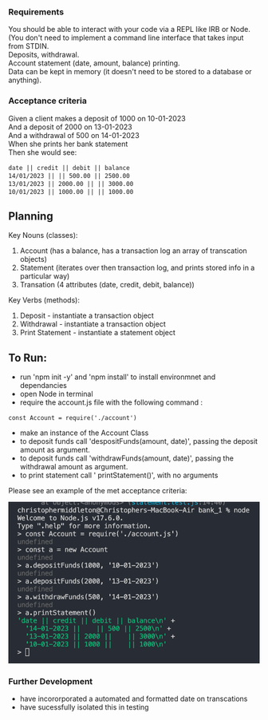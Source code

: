 ### Requirements

You should be able to interact with your code via a REPL like IRB or Node. (You don't need to implement a command line interface that takes input from STDIN.  
Deposits, withdrawal.  
Account statement (date, amount, balance) printing.  
Data can be kept in memory (it doesn't need to be stored to a database or anything).  

### Acceptance criteria
Given a client makes a deposit of 1000 on 10-01-2023  
And a deposit of 2000 on 13-01-2023  
And a withdrawal of 500 on 14-01-2023   
When she prints her bank statement  
Then she would see:
```
date || credit || debit || balance
14/01/2023 || || 500.00 || 2500.00
13/01/2023 || 2000.00 || || 3000.00
10/01/2023 || 1000.00 || || 1000.00
```

## Planning

Key Nouns (classes):
1. Account (has a balance, has a transaction log an array of transcation objects)
2. Statement (iterates over then transaction log, and prints stored info in a particular way)
3. Transation (4 attributes (date, credit, debit, balance))

Key Verbs (methods):
1. Deposit - instantiate a transaction object
2. Withdrawal - instantiate a transaction object
3. Print Statement - instantiate a statement object


## To Run:

- run 'npm init -y' and 'npm install' to install environmnet and dependancies
- open Node in terminal
- require the account.js file with the following command :
```
const Account = require('./account')
```
- make an instance of the Account Class
-  to deposit funds call 'despositFunds(amount, date)', passing the deposit amount as argument.
-  to deposit funds call 'withdrawFunds(amount, date)', passing the withdrawal amount as argument.
- to print statement call ' printStatement()', with no arguments



Please see an example of the met acceptance criteria:

![](./Acceptance-criteria.png)


### Further Development

- have incororporated a automated and formatted date on transcations
- have sucessfully isolated this in testing